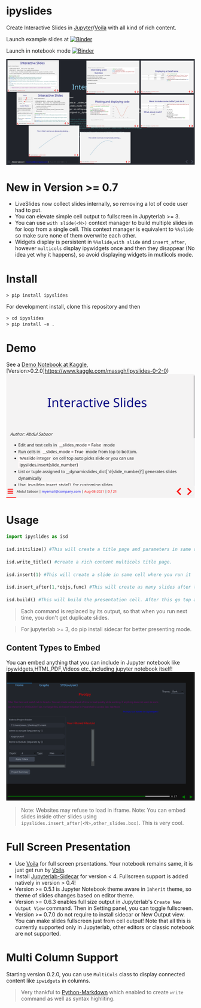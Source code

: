 # ipyslides
Create Interactive Slides in [Jupyter](https://jupyter.org/)/[Voila](https://voila.readthedocs.io/en/stable/) with all kind of rich content. 
  
Launch example slides at [![Binder](https://mybinder.org/badge_logo.svg)](https://mybinder.org/v2/gh/massgh/ipyslides-voila/HEAD?urlpath=voila%2Frender%2Fnotebooks%2Fipyslides-0-2-0.ipynb)

Launch in notebook mode [![Binder](https://mybinder.org/badge_logo.svg)](https://mybinder.org/v2/gh/massgh/ipyslides-voila/HEAD?urlpath=lab%2Ftree%2Fnotebooks%2Fipyslides-0-2-0.ipynb)

![Overview](overview.jpg)

# New in Version >= 0.7
- LiveSlides now collect slides internally, so removing a lot of code user had to put. 
- You can elevate simple cell output to fullscreen in Jupyterlab >= 3.
- You can use `with slide(<N>)` context manager to build multiple slides in for loop from a single cell. This
context manager is equivalent to `%%slide` so make sure none of them overwrite each other.
- Widgets display is persistent in `%%slide`,`with slide` and `insert_after`, however `multicols` display ipywidgets once and then they disappear (No idea yet why it happens), so avoid displaying widgets in mutlicols mode.

# Install
```shell
> pip install ipyslides
```
For development install, clone this repository and then
```shell
> cd ipyslides
> pip install -e .
```
# Demo
See a [Demo Notebook at Kaggle](https://www.kaggle.com/massgh/ipyslides),
[Version>0.2.0]https://www.kaggle.com/massgh/ipyslides-0-2-0)
![Slides2Video](kaggle.gif)

# Usage
```python
import ipyslides as isd 

isd.initilize() #This will create a title page and parameters in same cell

isd.write_title() #create a rich content multicols title page.

isd.insert(1) #This will create a slide in same cell where you run it 

isd.insert_after(1,*objs,func) #This will create as many slides after the slide number 1 as length(objs)

isd.build() #This will build the presentation cell. After this go top and set `convert2slides(True)` and run all below.
```
> Each command is replaced by its output, so that when you run next time, you don't get duplicate slides. 

> For jupyterlab >= 3, do pip install sidecar for better presenting mode.

## Content Types to Embed
You can embed anything that you can include in Jupyter notebook like ipywidgets,HTML,PDF,Videos etc.,including jupyter notebook itself! 
![JupyterLab inside ipyslides](jlabslides.gif)
> Note: Websites may refuse to load in iframe.
> Note: You can embed slides inside other slides using `ipyslides.insert_after(<N>,other_slides.box)`. This is very cool.

# Full Screen Presentation
- Use [Voila](https://voila.readthedocs.io/en/stable/) for full screen prsentations. Your notebook remains same, it is just get run by [Voila](https://voila.readthedocs.io/en/stable/).     
- Install [Jupyterlab-Sidecar](https://github.com/jupyter-widgets/jupyterlab-sidecar) for version < 4. Fullscreen support is added natively in version > 0.4!
- Version >= 0.5.1 is Jupyter Notebook theme aware in `Inherit` theme, so theme of slides changes based on editor theme.
- Version >= 0.6.3 enables full size output in Jupyterlab's `Create New Output View` command. Then in Setting panel, you can toggle fullscreen.
- Version >= 0.7.0 do not require to install sidecar or New Output view. You can make slides fullscreen just from cell output! Note that all this is currently supported only in Jupyterlab, other editors or classic notebook are not supported. 

# Multi Column Support
Starting version 0.2.0, you can use `MultiCols` class to display connected content like `ipwidgets` in columns. 

> Very thankful to [Python-Markdown](https://python-markdown.github.io/) which enabled to create `write` command as well as syntax highliting.
